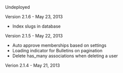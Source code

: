 
Undeployed

Version 2.1.6 - May 23, 2013

* Index slugs in database

Version 2.1.5 - May 22, 2013

* Auto approve memberships based on settings
* Loading indicator for Bulletins on pagination
* Delete has_many associations when deleting a user

Verion 2.1.4 - May 21, 2013
